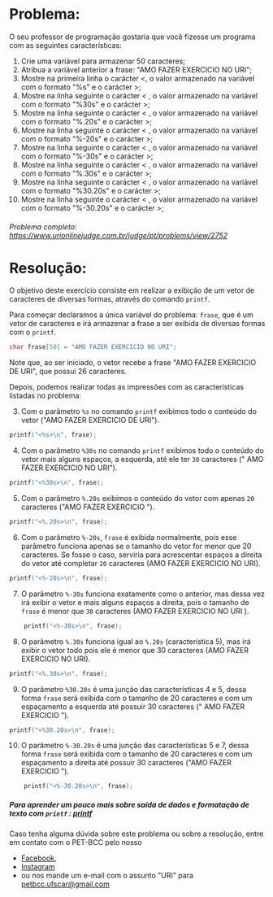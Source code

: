 # Problema: 

O seu professor de programação gostaria que você fizesse um programa com as seguintes características:

1. Crie uma variável para armazenar 50 caracteres;
2. Atribua a variável anterior a frase: "AMO FAZER EXERCICIO NO URI";
3. Mostre na primeira linha o carácter <, o valor armazenado na variável com o formato "%s" e o carácter >;
4. Mostre na linha seguinte o carácter < , o valor armazenado na variável com o formato "%30s" e o carácter >;
5. Mostre na linha seguinte o carácter < , o valor armazenado na variável com o formato "%.20s" e o carácter >;
6. Mostre na linha seguinte o carácter < , o valor armazenado na variável com o formato "%-20s" e o carácter >;
7. Mostre na linha seguinte o carácter < , o valor armazenado na variável com o formato "%-30s" e o carácter >;
8. Mostre na linha seguinte o carácter < , o valor armazenado na variável com o formato "%.30s" e o carácter >;
9. Mostre na linha seguinte o carácter < , o valor armazenado na variável com o formato "%30.20s" e o carácter >;
10. Mostre na linha seguinte o carácter < , o valor armazenado na variável com o formato "%-30.20s" e o carácter >;

###### Problema completo: https://www.urionlinejudge.com.br/judge/pt/problems/view/2752

# Resolução:

O objetivo deste exercício consiste em realizar a exibição de um vetor de caracteres de diversas formas, através do comando `printf`.

Para começar declaramos a única variável do problema: `frase`, que é um vetor de caracteres e irá armazenar a frase a ser exibida de diversas formas com o `printf`.
```c
char frase[50] = "AMO FAZER EXERCICIO NO URI";
```
Note que, ao ser iniciado, o vetor recebe a frase "AMO FAZER EXERCICIO DE URI", que possui 26 caracteres.

Depois, podemos realizar todas as impressões com as características listadas no problema:

3. Com o parâmetro `%s` no comando `printf` exibimos todo o conteúdo do vetor ("AMO FAZER EXERCICIO DE URI").
```c
printf("<%s>\n", frase);
```

4. Com o parâmetro `%30s` no comando `printf` exibimos todo o conteúdo do vetor mais alguns espaços, a esquerda, até ele ter `30` caracteres ("    AMO FAZER EXERCICIO NO URI").
```c
printf("<%30s>\n", frase);
```

5. Com o parâmetro `%.20s` exibimos o conteúdo do vetor com apenas `20` caracteres ("AMO FAZER EXERCICIO ").
```c
printf("<%.20s>\n", frase);
```

6. Com o parâmetro `%-20s`, `frase` é exibida normalmente, pois esse parâmetro funciona apenas se o tamanho do vetor for menor que 20 caracteres. Se fosse o caso, serviria para acrescentar espaços a direita do vetor até completar `20` caracteres (AMO FAZER EXERCICIO NO URI).
```c
printf("<%-20s>\n", frase);
```

7. O parâmetro `%-30s` funciona exatamente como o anterior, mas dessa vez irá exibir o vetor e mais alguns espaços a direita, pois o tamanho de `frase` é menor que `30` caracteres (AMO FAZER EXERCICIO NO URI    ).
```c
    printf("<%-30s>\n", frase);
```

8. O parâmetro `%.30s` funciona igual ao `%.20s` (característica 5), mas irá exibir o vetor todo pois ele é menor que 30 caracteres (AMO FAZER EXERCICIO NO URI). 
```c  
printf("<%.30s>\n", frase);
```

9. O parâmetro `%30.20s` é uma junção das características 4 e 5, dessa forma `frase` será exibida com o tamanho de 20 caracteres e com um espaçamento a esquerda até possuir 30 caracteres ("          AMO FAZER EXERCICIO ").
```c
printf("<%30.20s>\n", frase);
```

10. O parâmetro `%-30.20s` é uma junção das características 5 e 7, dessa forma `frase` será exibida com o tamanho de 20 caracteres e com um espaçamento a direita até possuir 30 caracteres ("AMO FAZER EXERCICIO           ").
```c
    printf("<%-30.20s>\n", frase);
```

##### Para aprender um pouco mais sobre saída de dados e formatação de texto com `printf` : [printf](https://programacaopratica.com.br/2019/09/17/entendendo-a-funcao-printf-da-linguagem-c/)

Caso tenha alguma dúvida sobre este problema ou sobre a resolução, entre em contato com o PET-BCC pelo nosso
 * [Facebook](https://www.facebook.com/petbcc/),
 * [Instagram](https://www.instagram.com/petbcc.ufscar/)
 * ou nos mande um e-mail com o assunto "URI" para  petbcc.ufscar@gmail.com
